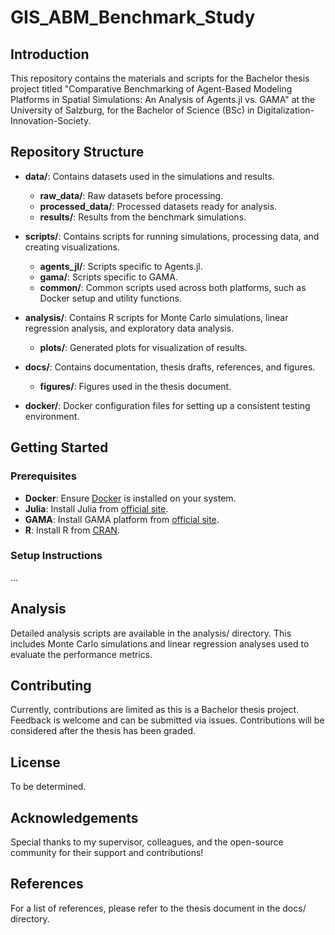 # GIS_ABM_Benchmark_Study

## Introduction

This repository contains the materials and scripts for the Bachelor thesis project titled "Comparative Benchmarking of Agent-Based Modeling Platforms in Spatial Simulations: An Analysis of Agents.jl vs. GAMA" at the University of Salzburg, for the Bachelor of Science (BSc) in Digitalization-Innovation-Society.

## Repository Structure

- **data/**: Contains datasets used in the simulations and results.
  - **raw_data/**: Raw datasets before processing.
  - **processed_data/**: Processed datasets ready for analysis.
  - **results/**: Results from the benchmark simulations.
  
- **scripts/**: Contains scripts for running simulations, processing data, and creating visualizations.
  - **agents_jl/**: Scripts specific to Agents.jl.
  - **gama/**: Scripts specific to GAMA.
  - **common/**: Common scripts used across both platforms, such as Docker setup and utility functions.
  
- **analysis/**: Contains R scripts for Monte Carlo simulations, linear regression analysis, and exploratory data analysis.
  - **plots/**: Generated plots for visualization of results.
  
- **docs/**: Contains documentation, thesis drafts, references, and figures.
  - **figures/**: Figures used in the thesis document.
  
- **docker/**: Docker configuration files for setting up a consistent testing environment.

## Getting Started

### Prerequisites

- **Docker**: Ensure [Docker](https://www.docker.com/) is installed on your system.
- **Julia**: Install Julia from [official site](https://julialang.org/downloads/).
- **GAMA**: Install GAMA platform from [official site](https://gama-platform.org/).
- **R**: Install R from [CRAN](https://cran.r-project.org/).

### Setup Instructions

...


## Analysis

Detailed analysis scripts are available in the analysis/ directory. This includes Monte Carlo simulations and linear regression analyses used to evaluate the performance metrics.

## Contributing

Currently, contributions are limited as this is a Bachelor thesis project. Feedback is welcome and can be submitted via issues. Contributions will be considered after the thesis has been graded.

## License

To be determined.

## Acknowledgements

Special thanks to my supervisor, colleagues, and the open-source community for their support and contributions!

## References

For a list of references, please refer to the thesis document in the docs/ directory.